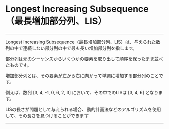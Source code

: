 # Longest Increasing Subsequence（最長増加部分列、LIS）
### 

---

Longest Increasing Subsequence（最長増加部分列、LIS）は、与えられた数列の中で連続しない部分列の中で最も長い増加部分列を指します。

部分列は元のシーケンスからいくつかの要素を取り出して順序を保ったまま並べたものです。

増加部分列とは、その要素が左から右に向かって単調に増加する部分列のことです。

例えば、数列 [3, 4, -1, 0, 6, 2, 3] において、その中でのLISは [3, 4, 6] となります。

LISの長さが問題として与えられる場合、動的計画法などのアルゴリズムを使用して、その長さを見つけることができます

---
